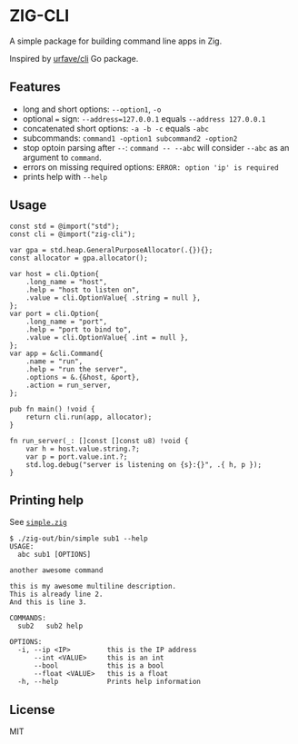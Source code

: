 # ZIG-CLI

A simple package for building command line apps in Zig.

Inspired by [urfave/cli](https://github.com/urfave/cli) Go package.

## Features
* long and short options: `--option1`, `-o`
* optional `=` sign: `--address=127.0.0.1` equals `--address 127.0.0.1`
* concatenated short options: `-a -b -c` equals `-abc`
* subcommands: `command1 -option1 subcommand2 -option2`
* stop optoin parsing after `--`: `command -- --abc` will consider `--abc` as an argument to `command`.
* errors on missing required options: `ERROR: option 'ip' is required`
* prints help with `--help`

## Usage
```zig
const std = @import("std");
const cli = @import("zig-cli");

var gpa = std.heap.GeneralPurposeAllocator(.{}){};
const allocator = gpa.allocator();

var host = cli.Option{
    .long_name = "host",
    .help = "host to listen on",
    .value = cli.OptionValue{ .string = null },
};
var port = cli.Option{
    .long_name = "port",
    .help = "port to bind to",
    .value = cli.OptionValue{ .int = null },
};
var app = &cli.Command{
    .name = "run",
    .help = "run the server",
    .options = &.{&host, &port},
    .action = run_server,
};

pub fn main() !void {
    return cli.run(app, allocator);
}

fn run_server(_: []const []const u8) !void {
    var h = host.value.string.?;
    var p = port.value.int.?;
    std.log.debug("server is listening on {s}:{}", .{ h, p });
}
```

## Printing help
See [`simple.zig`](./example/simple.zig)

```
$ ./zig-out/bin/simple sub1 --help
USAGE:
  abc sub1 [OPTIONS]

another awesome command

this is my awesome multiline description.
This is already line 2.
And this is line 3.

COMMANDS:
  sub2   sub2 help

OPTIONS:
  -i, --ip <IP>         this is the IP address
      --int <VALUE>     this is an int
      --bool            this is a bool
      --float <VALUE>   this is a float
  -h, --help            Prints help information
```

## License
MIT